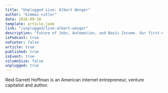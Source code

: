 ```yaml
---
title: "Unplugged Live: Albert Wenger"
author: "kimmai-cutler"
date: 2016-09-30
template: article.jade
link: "/unplugged/live-albert-wenger"
description: "Future of Jobs, Automation, and Basic Income. Our first-ever Roundtable."
isPodcast: true
noFooter: false
article: true
published: true
isEvent: true
columnSize: false
unplugged: true
---
```


<p>
  Reid Garrett Hoffman is an American internet entrepreneur, venture capitalist and author.
</p>
